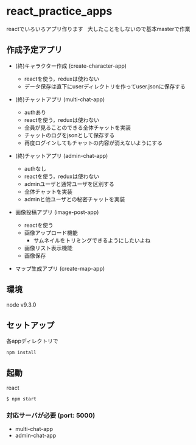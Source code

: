 # react_practice_apps
reactでいろいろアプリ作ります  
大したことをしないので基本masterで作業

## 作成予定アプリ
- (終)キャラクター作成 (create-character-app)  
  - reactを使う，reduxは使わない
  - データ保存は直下にuserディレクトリを作ってuser.jsonに保存する

- (終)チャットアプリ (multi-chat-app)  
  - authあり
  - reactを使う，reduxは使わない 
  - 全員が見ることのできる全体チャットを実装
  - チャットのログをjsonとして保存する
  - 再度ログインしてもチャットの内容が消えないようにする

- (終)チャットアプリ (admin-chat-app)
  - authなし
  - reactを使う，reduxは使わない 
  - adminユーザと通常ユーザを区別する
  - 全体チャットを実装
  - adminと他ユーザとの秘密チャットを実装

- 画像投稿アプリ (image-post-app)
  - reactを使う
  - 画像アップロード機能
    - サムネイルをトリミングできるようにしたいよね
  - 画像リスト表示機能
  - 画像保存

- マップ生成アプリ (create-map-app)

## 環境
node v9.3.0

## セットアップ
各appディレクトリで
```
npm install
```

## 起動
react
```
$ npm start
```

### 対応サーバが必要 (port: 5000)
- multi-chat-app
- admin-chat-app

